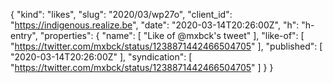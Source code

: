 {
  "kind": "likes",
  "slug": "2020/03/wp27o",
  "client_id": "https://indigenous.realize.be",
  "date": "2020-03-14T20:26:00Z",
  "h": "h-entry",
  "properties": {
    "name": [
      "Like of @mxbck's tweet"
    ],
    "like-of": [
      "https://twitter.com/mxbck/status/1238871442466504705"
    ],
    "published": [
      "2020-03-14T20:26:00Z"
    ],
    "syndication": [
      "https://twitter.com/mxbck/status/1238871442466504705"
    ]
  }
}
